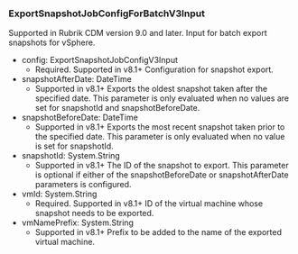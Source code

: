 ### ExportSnapshotJobConfigForBatchV3Input
Supported in Rubrik CDM version 9.0 and later. Input for batch export snapshots for vSphere.

- config: ExportSnapshotJobConfigV3Input
  - Required. Supported in v8.1+
Configuration for snapshot export.
- snapshotAfterDate: DateTime
  - Supported in v8.1+
Exports the oldest snapshot taken after the specified date. This parameter is only evaluated when no values are set for snapshotId and snapshotBeforeDate.
- snapshotBeforeDate: DateTime
  - Supported in v8.1+
Exports the most recent snapshot taken prior to the specified date. This parameter is only evaluated when no value is set for snapshotId.
- snapshotId: System.String
  - Supported in v8.1+
The ID of the snapshot to export. This parameter is optional if either of the snapshotBeforeDate or snapshotAfterDate parameters is configured.
- vmId: System.String
  - Required. Supported in v8.1+
ID of the virtual machine whose snapshot needs to be exported.
- vmNamePrefix: System.String
  - Supported in v8.1+
Prefix to be added to the name of the exported virtual machine.

